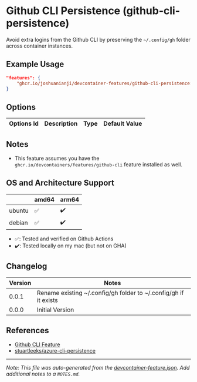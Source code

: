 
# Github CLI Persistence (github-cli-persistence)

Avoid extra logins from the Github CLI by preserving the `~/.config/gh` folder across container instances.

## Example Usage

```json
"features": {
    "ghcr.io/joshuanianji/devcontainer-features/github-cli-persistence:0": {}
}
```

## Options

| Options Id | Description | Type | Default Value |
|-----|-----|-----|-----|


## Notes

- This feature assumes you have the `ghcr.io/devcontainers/features/github-cli` feature installed as well.

## OS and Architecture Support

|        | amd64 | arm64 |
| ------ | ----- | ----- |
| ubuntu | ✅     | ✔️     |
| debian | ✅     | ✔️     |

- ✅: Tested and verified on Github Actions
- ✔️: Tested locally on my mac (but not on GHA)

## Changelog

| Version | Notes                                                            |
| ------- | ---------------------------------------------------------------- |
| 0.0.1   | Rename existing ~/.config/gh folder to ~/.config/gh if it exists |
| 0.0.0   | Initial Version                                                  |

## References

- [Github CLI Feature](https://github.com/devcontainers/features/tree/main/src/github-cli)
- [stuartleeks/azure-cli-persistence](https://github.com/stuartleeks/dev-container-features/tree/main/src/azure-cli-persistence)


---

_Note: This file was auto-generated from the [devcontainer-feature.json](https://github.com/joshuanianji/devcontainer-features/blob/main/src/github-cli-persistence/devcontainer-feature.json).  Add additional notes to a `NOTES.md`._
